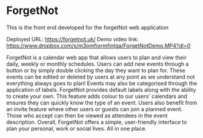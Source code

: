# ForgetNot

This is the front end developed for the forgetNot web application

Deployed URL: https://forgetnot.uk/
Demo video link: https://www.dropbox.com/s/m3omfiormfintga/ForgetNotDemo.MP4?dl=0


ForgetNot is a calendar web app that allows users to plan and view their daily, weekly or monthly schedules. Users can add new events through a button or by simply double clicking the day they want to plan for. These events can be edited or deleted by users at any point as we understand not everything always goes to plan! Events may also be categorised through the application of labels. ForgetNot provides default labels along with the ability to create your own. This feature adds colour to our users’ calendars and ensures they can quickly know the type of an event. Users also benefit from an invite feature where other users or guests can join a planned event. Those who accept can then be viewed as attendees in the event description. Overall, ForgetNot offers a simple, user-friendly interface to plan your personal, work or social lives. All in one place. 

